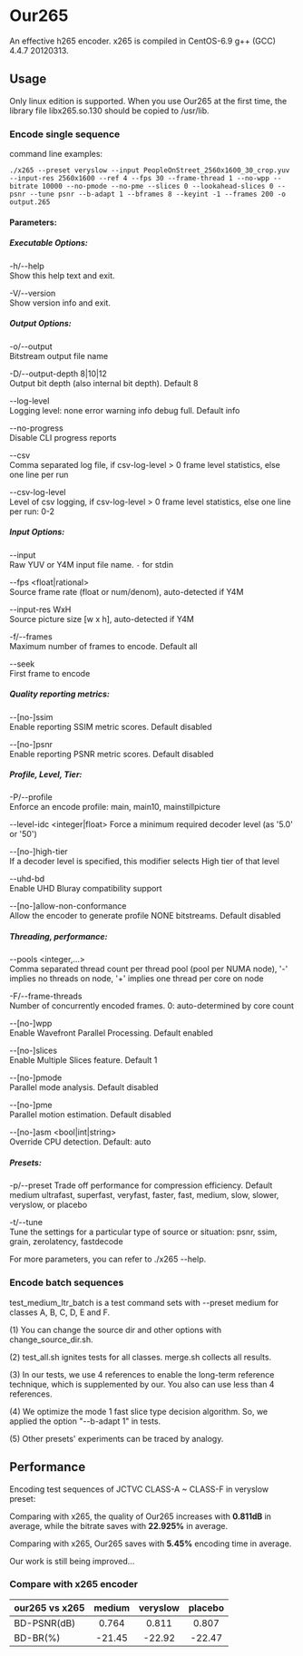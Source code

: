 # Our265

An effective h265 encoder. x265 is compiled in CentOS-6.9 g++ (GCC) 4.4.7 20120313. 

## Usage

Only linux edition is supported. When you use Our265 at the first time, the library file libx265.so.130 should be copied to /usr/lib.

### Encode single sequence

command line examples:

```
./x265 --preset veryslow --input PeopleOnStreet_2560x1600_30_crop.yuv --input-res 2560x1600 --ref 4 --fps 30 --frame-thread 1 --no-wpp --bitrate 10000 --no-pmode --no-pme --slices 0 --lookahead-slices 0 --psnr --tune psnr --b-adapt 1 --bframes 8 --keyint -1 --frames 200 -o output.265
```

#### Parameters:

##### Executable Options:

-h/--help                        
Show this help text and exit.

-V/--version                    
Show version info and exit.

##### Output Options:
-o/--output <filename>           
Bitstream output file name

-D/--output-depth 8|10|12        
Output bit depth (also internal bit depth). Default 8
   
--log-level <string>          
Logging level: none error warning info debug full. Default info

--no-progress              
Disable CLI progress reports
   
--csv <filename>              
Comma separated log file, if csv-log-level > 0 frame level statistics, else one line per run
   
--csv-log-level <integer>     
Level of csv logging, if csv-log-level > 0 frame level statistics, else one line per run: 0-2
   
##### Input Options:
--input <filename>            
Raw YUV or Y4M input file name. `-` for stdin
   
--fps <float|rational>        
Source frame rate (float or num/denom), auto-detected if Y4M

--input-res WxH          
Source picture size [w x h], auto-detected if Y4M

-f/--frames <integer>            
Maximum number of frames to encode. Default all
   
--seek <integer>              
First frame to encode

##### Quality reporting metrics:

--[no-]ssim                   
Enable reporting SSIM metric scores. Default disabled

--[no-]psnr                  
Enable reporting PSNR metric scores. Default disabled

##### Profile, Level, Tier:
-P/--profile <string>            
Enforce an encode profile: main, main10, mainstillpicture
   
--level-idc <integer|float> 
Force a minimum required decoder level (as '5.0' or '50')

--[no-]high-tier              
If a decoder level is specified, this modifier selects High tier of that level

--uhd-bd                      
Enable UHD Bluray compatibility support

--[no-]allow-non-conformance            
Allow the encoder to generate profile NONE bitstreams. Default disabled

##### Threading, performance:

--pools <integer,...>         
Comma separated thread count per thread pool (pool per NUMA node), '-' implies no threads on node, '+' implies one thread per core on node

-F/--frame-threads <integer>       
Number of concurrently encoded frames. 0: auto-determined by core count
   
--[no-]wpp                 
Enable Wavefront Parallel Processing. Default enabled

--[no-]slices <integer>   
Enable Multiple Slices feature. Default 1

--[no-]pmode                  
Parallel mode analysis. Default disabled

--[no-]pme                    
Parallel motion estimation. Default disabled

--[no-]asm <bool|int|string>     
Override CPU detection. Default: auto

##### Presets:

-p/--preset <string>
Trade off performance for compression efficiency. Default medium
ultrafast, superfast, veryfast, faster, fast, medium, slow, slower, veryslow, or placebo

-t/--tune <string>  
Tune the settings for a particular type of source or situation: psnr, ssim, grain, zerolatency, fastdecode

For more parameters, you can refer to ./x265 --help.

### Encode batch sequences

test_medium_ltr_batch is a test command sets with --preset medium for classes A, B, C, D, E and F.

(1) You can change the source dir and other options with change_source_dir.sh.

(2) test_all.sh ignites tests for all classes. merge.sh collects all results.

(3) In our tests, we use 4 references to enable the long-term reference technique,
which is supplemented by our. You also can use less than 4 references.

(4) We optimize the mode 1 fast slice type decision algorithm. So, we applied
the option "--b-adapt 1" in tests.

(5) Other presets' experiments can be traced by analogy.

## Performance
Encoding test sequences of JCTVC CLASS-A ~ CLASS-F in veryslow preset:

Comparing with x265, the quality of Our265 increases with **0.811dB** in average, while the bitrate saves with **22.925%** in average.

Comparing with x265, Our265 saves with **5.45%** encoding time in average.

Our work is still being improved...



### Compare with x265 encoder

|  our265 vs x265      | medium   | veryslow |placebo|
| --------   | :-----:  | :----:  |:----:  |
| BD-PSNR(dB)|0.764  |  0.811      | 0.807|
| BD-BR(%)|   -21.45   |   -22.92   |-22.47|



